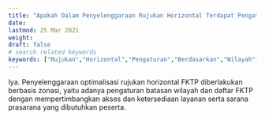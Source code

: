 ```yaml
---
title: "Apakah Dalam Penyelenggaraan Rujukan Horizontal Terdapat Pengaturan Berdasarkan Wilayah"
date: 
lastmod: 25 Mar 2021
weight: 
draft: false
# search related keywords
keywords: ["Rujukan","Horizontal","Pengaturan","Berdasarkan","Wilayah","Zonasi","Batasan","FKTP"]
---
```


Iya. Penyelenggaraan optimalisasi rujukan horizontal FKTP diberlakukan berbasis zonasi, yaitu adanya pengaturan batasan wilayah dan daftar FKTP dengan mempertimbangkan akses dan ketersediaan layanan serta sarana prasarana yang dibutuhkan peserta.